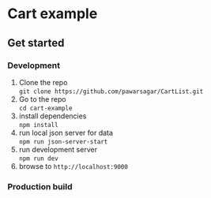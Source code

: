 # Cart example

## Get started
### Development
1. Clone the repo  
`git clone https://github.com/pawarsagar/CartList.git`
2. Go to the repo  
`cd cart-example`
3. install dependencies  
`npm install`
4. run local json server for data  
`npm run json-server-start`
5. run development server  
`npm run dev`
6. browse to `http://localhost:9000`
### Production build

